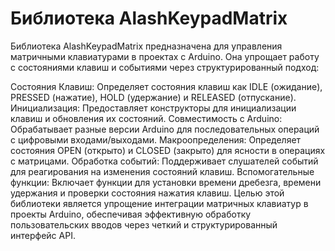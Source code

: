 # Библиотека AlashKeypadMatrix
Библиотека AlashKeypadMatrix предназначена для управления матричными клавиатурами в проектах с Arduino. Она упрощает работу с состояниями клавиш и событиями через структурированный подход:

Состояния Клавиш: Определяет состояния клавиш как IDLE (ожидание), PRESSED (нажатие), HOLD (удержание) и RELEASED (отпускание).
Инициализация: Предоставляет конструкторы для инициализации клавиш и обновления их состояний.
Совместимость с Arduino: Обрабатывает разные версии Arduino для последовательных операций с цифровыми входами/выходами.
Макроопределения: Определяет состояния OPEN (открыто) и CLOSED (закрыто) для ясности в операциях с матрицами.
Обработка событий: Поддерживает слушателей событий для реагирования на изменения состояний клавиш.
Вспомогательные функции: Включает функции для установки времени дребезга, времени удержания и проверки состояния нажатия клавиш.
Целью этой библиотеки является упрощение интеграции матричных клавиатур в проекты Arduino, обеспечивая эффективную обработку пользовательских вводов через четкий и структурированный интерфейс API.
